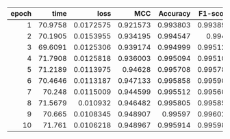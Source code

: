 |   epoch |    time |      loss |      MCC |   Accuracy |   F1-score |
|--------:|--------:|----------:|---------:|-----------:|-----------:|
|       1 | 70.9758 | 0.0172575 | 0.921573 |   0.993803 |   0.993896 |
|       2 | 70.1905 | 0.0153955 | 0.934195 |   0.994547 |   0.9947   |
|       3 | 69.6091 | 0.0125306 | 0.939174 |   0.994999 |   0.995127 |
|       4 | 71.7908 | 0.0125818 | 0.936003 |   0.995094 |   0.995109 |
|       5 | 71.2189 | 0.0113975 | 0.94628  |   0.995708 |   0.995782 |
|       6 | 70.4646 | 0.0113187 | 0.947133 |   0.995858 |   0.995905 |
|       7 | 70.248  | 0.0115009 | 0.944599 |   0.995512 |   0.995608 |
|       8 | 71.5679 | 0.010932  | 0.946482 |   0.995805 |   0.995853 |
|       9 | 70.665  | 0.0108345 | 0.948907 |   0.99597  |   0.996024 |
|      10 | 71.761  | 0.0106218 | 0.948967 |   0.995914 |   0.995986 |